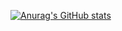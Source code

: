 [![Anurag's GitHub stats](https://github-readme-stats.vercel.app/api?username=mpgasbarro)](https://github.com/anuraghazra/github-readme-stats)

